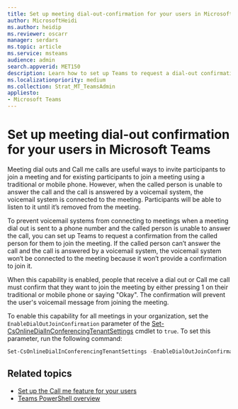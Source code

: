 ```yaml
---
title: Set up meeting dial-out-confirmation for your users in Microsoft Teams
author: MicrosoftHeidi
ms.author: heidip
ms.reviewer: oscarr
manager: serdars
ms.topic: article
ms.service: msteams
audience: admin
search.appverid: MET150
description: Learn how to set up Teams to request a dial-out confirmation to prevent voicemail systems from connecting to meetings when the called person is unable to answer the call. 
ms.localizationpriority: medium
ms.collection: Strat_MT_TeamsAdmin
appliesto: 
- Microsoft Teams
---
```


# Set up meeting dial-out confirmation for your users in Microsoft Teams

Meeting dial outs and Call me calls are useful ways to invite participants to join a meeting and for existing participants to join a meeting using a traditional or mobile phone. However, when the called person is unable to answer the call and the call is answered by a voicemail system, the voicemail system is connected to the meeting. Participants will be able to listen to it until it’s removed from the meeting.

To prevent voicemail systems from connecting to meetings when a meeting dial out is sent to a phone number and the called person is unable to answer the call, you can set up Teams to request a confirmation from the called person for them to join the meeting. If the called person can’t answer the call and the call is answered by a voicemail system, the voicemail system won‘t be connected to the meeting because it won’t provide a confirmation to join it.

When this capability is enabled, people that receive a dial out or Call me call must confirm that they want to join the meeting by either pressing 1 on their traditional or mobile phone or saying "Okay". The confirmation will prevent the user's voicemail message from joining the meeting.

To enable this capability for all meetings in your organization, set the ```EnableDialOutJoinConfirmation``` parameter of the [Set-CsOnlineDialInConferencingTenantSettings](/powershell/module/skype/set-csonlinedialinconferencingtenantsettings?view=skype-ps) cmdlet to ```true```. To set this parameter, run the following command:

```PowerShell
Set-CsOnlineDialInConferencingTenantSettings -EnableDialOutJoinConfirmation $true
```

## Related topics

- [Set up the Call me feature for your users](set-up-the-call-me-feature-for-your-users.md)
- [Teams PowerShell overview](teams-powershell-overview.md)
